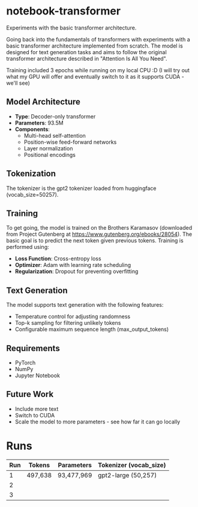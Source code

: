 # notebook-transformer
Experiments with the basic transformer architecture.

Going back into the fundamentals of transformers with experiments with a basic transformer architecture implemented from scratch. The model is designed for text generation tasks and aims to follow the original transformer architecture described in "Attention Is All You Need".

Training included 3 epochs while running on my local CPU :D (I will try out what my GPU will offer and eventually switch to it as it supports CUDA - we'll see)

## Model Architecture

- **Type**: Decoder-only transformer
- **Parameters**: 93.5M
- **Components**:
  - Multi-head self-attention
  - Position-wise feed-forward networks
  - Layer normalization
  - Positional encodings

## Tokenization

The tokenizer is the gpt2 tokenizer loaded from huggingface (vocab_size=50257).

## Training

To get going, the model is trained on the Brothers Karamasov (downloaded from Project Gutenberg at https://www.gutenberg.org/ebooks/28054). The basic goal is to predict the next token given previous tokens. Training is performed using:

- **Loss Function**: Cross-entropy loss
- **Optimizer**: Adam with learning rate scheduling
- **Regularization**: Dropout for preventing overfitting

## Text Generation

The model supports text generation with the following features:
- Temperature control for adjusting randomness
- Top-k sampling for filtering unlikely tokens
- Configurable maximum sequence length (max_output_tokens)


## Requirements

- PyTorch
- NumPy
- Jupyter Notebook

## Future Work

- Include more text
- Switch to CUDA
- Scale the model to more parameters - see how far it can go locally 


# Runs

| Run |  Tokens | Parameters  | Tokenizer (vocab_size)      |
| ------------- | ------------| ------------ | ------------ |
| 1 | 497,638   | 93,477,969  | gpt2-large (50,257)         |
| 2 |   |   |   |
| 3 |   |   |   |                                           |
